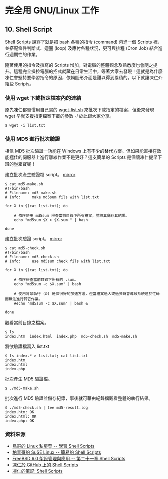 # 完全用 GNU/Linux 工作

## 10. Shell Script

Shell Scripts 說穿了就是把 bash 各種的指令 (command) 包進一個 Scripts 裡，並搭配條件判斷式、迴圈 (loop) 及應付各種狀況，更可與排程 (Cron Job) 結合進行週期性的作業。

隨著使用的指令及撰寫的 Scripts 增加，對電腦的整體觀念及熟悉度也會隨之提升。這種完全操控電腦的招式就藏在日常生活中，等著大家去發現！這就是為什麼凍仁會堅持要學習指令的原因，依賴圖形介面是難以得到累積的。以下就讓凍仁介紹些 Scripts。

### 使用 wget 下載指定檔案內的連結

原先凍仁都習慣用自己寫的 [wget-list.sh](https://github.com/chusiang/tuxENV/blob/master/home/bin/wget-list.sh) 來批次下載指定的檔案，但後來發現 wget 早就支援指定檔案下載的參數 *-i* 於此跟大家分享。

	$ wget -i list.txt

### 使用 MD5 進行批次驗證

相信 MD5 批次驗證一功能在 Windows 上有不少的替代方案。但如果能直接在效能極佳的伺服器上進行離線作業不是更好？這支簡單的 Scripts 是個讓凍仁提早下班的壓箱寶呢！

建立批次產生驗證檔 script。 [mirror](https://github.com/chusiang/tuxENV/blob/master/home/bin/md5-make.sh)

	$ cat md5-make.sh
	#!/bin/bash
	# Filename: md5-make.sh
	# Info:		make md5sum fils with list.txt
	
	for X in $(cat list.txt); do
	
		# 依序使用 md5sum 檢查當前目錄下所有檔案，並將其儲存其結果。
		echo "md5sum $X > $X.sum " | bash
	
	done

建立批次驗證 script。 [mirror](https://github.com/chusiang/tuxENV/blob/master/home/bin/md5-check.sh)

	$ cat md5-check.sh 
	#!/bin/bash
	# Filename: md5-check.sh
	# Info:		use md5sum check fils with list.txt
	
	for X in $(cat list.txt); do
	
		# 依序檢查當前目錄下所有的 .sum。
		echo "md5sum -c $X.sum" | bash
	
		# 使用背景執行 (&) 是個很好的加速方法，但當檔案過大或過多時會導致系統過於忙碌而無法進行其它作業。
		#echo "md5sum -c $X.sum" | bash &
	
	done

觀看當前目錄之檔案。

	$ ls
	index.htm  index.html  index.php  md5-check.sh  md5-make.sh

將欲驗證檔寫入 list.txt

	$ ls index.* > list.txt; cat list.txt
	index.htm
	index.html
	index.php

批次產生 MD5 驗證檔。

	$ ./md5-make.sh

批次進行 MD5 驗證並儲存紀錄，事後就可藉由紀錄檔觀看整體的執行結果。

	$ ./md5-check.sh | tee md5-result.log
	index.htm: OK
	index.html: OK
	index.php: OK

### 資料來源

- [鳥哥的 Linux 私房菜 -- 學習 Shell Scripts](http://linux.vbird.org/linux_basic/0340bashshell-scripts.php)
- [柏青哥的 SuSE Linux -- 簡易的 Shell Scripts](http://www.suse.url.tw/sles10/lesson10.htm)
- [FreeBSD 6.0 架設管理與應用 -- 第二十一章 Shell Scripts](http://www.twbsd.org/cht/book/ch24.htm)
- [凍仁於 GitHub 上的 Shell Scripts](https://github.com/chusiang/tuxENV/tree/master/home/bin)
- [凍仁的筆記: Shell Scripts](http://note.drx.tw/search/label/Shell%20Scripts)

